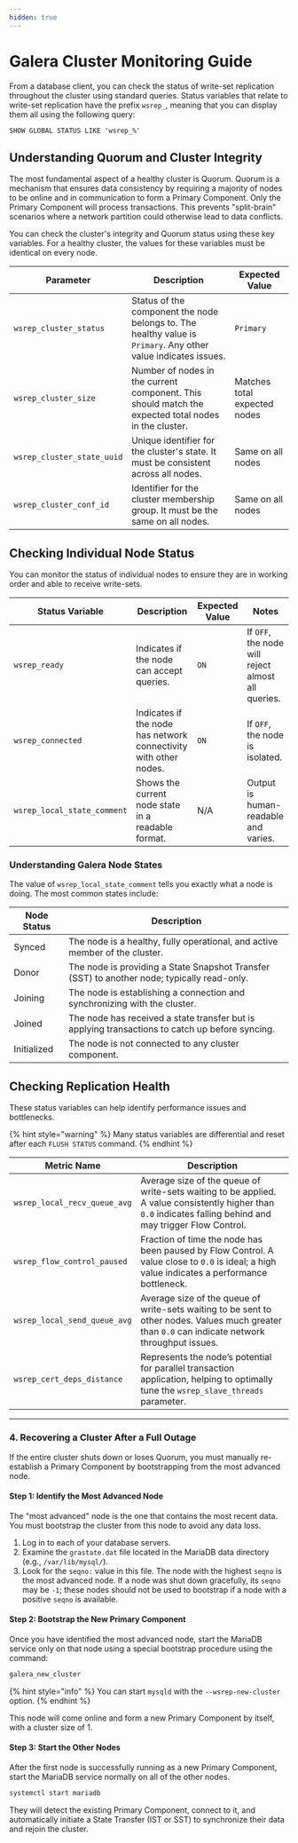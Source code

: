 ```yaml
---
hidden: true
---
```


# Galera Cluster Monitoring Guide

From a database client, you can check the status of write-set replication throughout the cluster using standard queries. Status variables that relate to write-set replication have the prefix `wsrep_`, meaning that you can display them all using the following query:

```plsql
SHOW GLOBAL STATUS LIKE 'wsrep_%'
```

## Understanding Quorum and Cluster Integrity

The most fundamental aspect of a healthy cluster is Quorum. Quorum is a mechanism that ensures data consistency by requiring a majority of nodes to be online and in communication to form a Primary Component. Only the Primary Component will process transactions. This prevents "split-brain" scenarios where a network partition could otherwise lead to data conflicts.

You can check the cluster's integrity and Quorum status using these key variables. For a healthy cluster, the values for these variables must be identical on every node.

| Parameter                  | Description                                                                                                    | Expected Value               |
| -------------------------- | -------------------------------------------------------------------------------------------------------------- | ---------------------------- |
| `wsrep_cluster_status`     | Status of the component the node belongs to. The healthy value is `Primary`. Any other value indicates issues. | `Primary`                    |
| `wsrep_cluster_size`       | Number of nodes in the current component. This should match the expected total nodes in the cluster.           | Matches total expected nodes |
| `wsrep_cluster_state_uuid` | Unique identifier for the cluster's state. It must be consistent across all nodes.                             | Same on all nodes            |
| `wsrep_cluster_conf_id`    | Identifier for the cluster membership group. It must be the same on all nodes.                                 | Same on all nodes            |

## Checking Individual Node Status

You can monitor the status of individual nodes to ensure they are in working order and able to receive write-sets.

| Status Variable             | Description                                                      | Expected Value | Notes                                              |
| --------------------------- | ---------------------------------------------------------------- | -------------- | -------------------------------------------------- |
| `wsrep_ready`               | Indicates if the node can accept queries.                        | `ON`           | If `OFF`, the node will reject almost all queries. |
| `wsrep_connected`           | Indicates if the node has network connectivity with other nodes. | `ON`           | If `OFF`, the node is isolated.                    |
| `wsrep_local_state_comment` | Shows the current node state in a readable format.               | N/A            | Output is human-readable and varies.               |

### Understanding Galera Node States

The value of `wsrep_local_state_comment` tells you exactly what a node is doing. The most common states include:

| Node Status | Description                                                                                     |
| ----------- | ----------------------------------------------------------------------------------------------- |
| Synced      | The node is a healthy, fully operational, and active member of the cluster.                     |
| Donor       | The node is providing a State Snapshot Transfer (SST) to another node; typically read-only.     |
| Joining     | The node is establishing a connection and synchronizing with the cluster.                       |
| Joined      | The node has received a state transfer but is applying transactions to catch up before syncing. |
| Initialized | The node is not connected to any cluster component.                                             |

## Checking Replication Health

These status variables can help identify performance issues and bottlenecks.&#x20;

{% hint style="warning" %}
Many status variables are differential and reset after each `FLUSH STATUS` command.
{% endhint %}

| Metric Name                  | Description                                                                                                                                                  |
| ---------------------------- | ------------------------------------------------------------------------------------------------------------------------------------------------------------ |
| `wsrep_local_recv_queue_avg` | Average size of the queue of write-sets waiting to be applied. A value consistently higher than `0.0` indicates falling behind and may trigger Flow Control. |
| `wsrep_flow_control_paused`  | Fraction of time the node has been paused by Flow Control. A value close to `0.0` is ideal; a high value indicates a performance bottleneck.                 |
| `wsrep_local_send_queue_avg` | Average size of the queue of write-sets waiting to be sent to other nodes. Values much greater than `0.0` can indicate network throughput issues.            |
| `wsrep_cert_deps_distance`   | Represents the node’s potential for parallel transaction application, helping to optimally tune the `wsrep_slave_threads` parameter.                         |

***

### 4. Recovering a Cluster After a Full Outage

If the entire cluster shuts down or loses Quorum, you must manually re-establish a Primary Component by bootstrapping from the most advanced node.

#### Step 1: Identify the Most Advanced Node

The "most advanced" node is the one that contains the most recent data. You must bootstrap the cluster from this node to avoid any data loss.

1. Log in to each of your database servers.
2. Examine the `grastate.dat` file located in the MariaDB data directory (e.g., `/var/lib/mysql/`).
3. Look for the `seqno:` value in this file. The node with the highest `seqno` is the most advanced node. If a node was shut down gracefully, its `seqno` may be `-1`; these nodes should not be used to bootstrap if a node with a positive `seqno` is available.

#### Step 2: Bootstrap the New Primary Component

Once you have identified the most advanced node, start the MariaDB service only on that node using a special bootstrap procedure using the command:

```bash
galera_new_cluster
```

{% hint style="info" %}
You can start `mysqld` with the `--wsrep-new-cluster` option.
{% endhint %}

This node will come online and form a new Primary Component by itself, with a cluster size of 1.

#### Step 3: Start the Other Nodes

After the first node is successfully running as a new Primary Component, start the MariaDB service normally on all of the other nodes.

```bash
systemctl start mariadb
```

They will detect the existing Primary Component, connect to it, and automatically initiate a State Transfer (IST or SST) to synchronize their data and rejoin the cluster.
